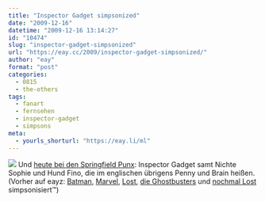 ```yaml
---
title: "Inspector Gadget simpsonized"
date: "2009-12-16"
datetime: "2009-12-16 13:14:27"
id: "10474"
slug: "inspector-gadget-simpsonized"
url: "https://eay.cc/2009/inspector-gadget-simpsonized/"
author: "eay"
format: "post"
categories:
  - 0815
  - the-others
tags:
  - fanart
  - fernsehen
  - inspector-gadget
  - simpsons
meta:
  - yourls_shorturl: "https://eay.li/ml"
---
```


![](https://eay.cc/uploads/2009/gadgetsimpsons.gif) Und [heute bei den Springfield Punx](http://springfieldpunx.blogspot.com/2009/12/im-always-on-duty.html): Inspector Gadget samt Nichte Sophie und Hund Fino, die im englischen übrigens Penny und Brain heißen. (Vorher auf eayz: [Batman](//eay.cc/2008/the-dark-knight-simpsonized/), [Marvel](//eay.cc/2008/marvel-simpsonized/), [Lost](//eay.cc/2009/lost-simpsonized/), [die Ghostbusters](//eay.cc/2009/ghostbusters-simpsonized/) und [nochmal Lost](//eay.cc/2009/lost-simpsonized-teil-2/) simpsonisiert™)

